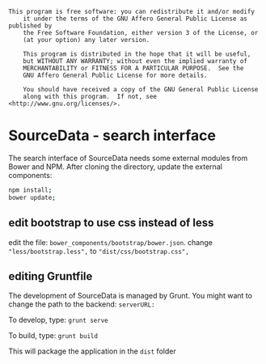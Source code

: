 ```
This program is free software: you can redistribute it and/or modify
    it under the terms of the GNU Affero General Public License as published by
    the Free Software Foundation, either version 3 of the License, or
    (at your option) any later version.

    This program is distributed in the hope that it will be useful,
    but WITHOUT ANY WARRANTY; without even the implied warranty of
    MERCHANTABILITY or FITNESS FOR A PARTICULAR PURPOSE.  See the
    GNU Affero General Public License for more details.

    You should have received a copy of the GNU General Public License
    along with this program.  If not, see <http://www.gnu.org/licenses/>.
```

# SourceData - search interface
The search interface of SourceData needs some external modules from Bower and NPM.
After cloning the directory, update the external components:
```bash
npm install;
bower update;
```

## edit bootstrap to use css instead of less
edit the file: `bower_components/bootstrap/bower.json`.
change `"less/bootstrap.less",` to `"dist/css/bootstrap.css",`

## editing Gruntfile
The development of SourceData is managed by Grunt.
You might want to change the path to the backend:
`serverURL:`

To develop, type:
`grunt serve`

To build, type:
`grunt build`

This will package the application in the `dist` folder

